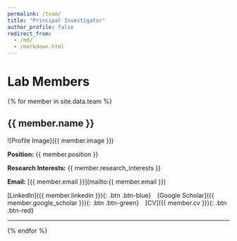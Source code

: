 ```yaml
---
permalink: /team/
title: "Principal Investigator"
author_profile: false
redirect_from: 
  - /md/
  - /markdown.html
---
```


# Lab Members

{% for member in site.data.team %}
## {{ member.name }}

![Profile Image]({{ member.image }})

**Position:** {{ member.position }}

**Research Interests:** {{ member.research_interests }}

**Email:** [{{ member.email }}](mailto:{{ member.email }})

<span style="margin-right: 10px;">
  [LinkedIn]({{ member.linkedin }}){: .btn .btn-blue}
</span>
<span style="margin-right: 10px;">
  [Google Scholar]({{ member.google_scholar }}){: .btn .btn-green}
</span>
<span>
  [CV]({{ member.cv }}){: .btn .btn-red}
</span>

---
{% endfor %}